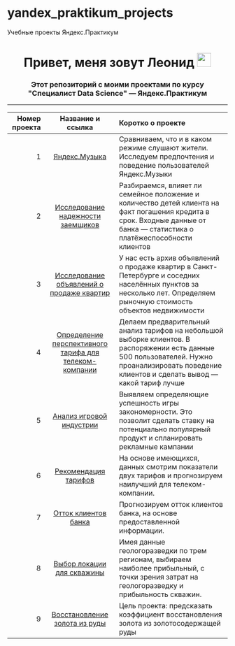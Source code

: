 # yandex_praktikum_projects
Учебные проекты Яндекс.Практикум 
<h1 align="center">Привет, меня зовут Леонид</a> 
<img src="https://github.com/blackcater/blackcater/raw/main/images/Hi.gif" height="32"/></h1>
<h3 align="center">Этот репозиторий с моими проектами по курсу "Специалист Data Science" — Яндекс.Практикум</h3>

------
| Номер проекта | Название и ссылка | Коротко о проекте |
|----:|:----:|:----------|
| 1| [Яндекс.Музыка](https://github.com/Leonid-Ugolnikov/yandex_praktikum_projects/tree/master/Яндекс.Музыка) | Сравниваем, что и в каком режиме слушают жители. Исследуем предпочтения и поведение пользователей Яндекс.Музыки |
| 2 | [Исследование надежности заемщиков](https://github.com/Leonid-Ugolnikov/yandex_praktikum_projects/tree/master/Исследование%20надёжности%20заёмщиков) | Разбираемся, влияет ли семейное положение и количество детей клиента на факт погашения кредита в срок. Входные данные от банка — статистика о платёжеспособности клиентов|
 3 | [Исследование объявлений о продаже квартир](https://github.com/Leonid-Ugolnikov/yandex_praktikum_projects/tree/master/Исследование%20объявлений%20о%20продаже%20квартир) | У нас есть архив объявлений о продаже квартир в Санкт-Петербурге и соседних населённых пунктов за несколько лет. Определяем рыночную стоимость объектов недвижимости |
 4 | [Определение перспективного тарифа для телеком-компании](https://github.com/Leonid-Ugolnikov/yandex_praktikum_projects/tree/master/Определение%20перспективного%20тарифа%20для%20телеком-компании) | Делаем предварительный анализ тарифов на небольшой выборке клиентов. В распоряжении есть данные 500 пользователей. Нужно проанализировать поведение клиентов и сделать вывод — какой тариф лучше |
 5 | [Анализ игровой индустрии](https://github.com/Leonid-Ugolnikov/yandex_praktikum_projects/tree/master/Анализ%20игровой%20индустрии) | Выявляем определяющие успешность игры закономерности. Это позволит сделать ставку на потенциально популярный продукт и спланировать рекламные кампании |
 6 | [Рекомендация тарифов](https://github.com/Leonid-Ugolnikov/yandex_praktikum_projects/tree/master/Рекомендация%20тарифов)| На основе имеющихся, данных смотрим показатели двух тарифов и прогнозируем наилучший для телеком-компании.|
 7 | [Отток клиентов банка](https://github.com/Leonid-Ugolnikov/yandex_praktikum_projects/tree/master/Отток%20клиентов%20банка) | Прогнозируем отток клиентов банка, на основе предоставленной информации. |
 8 | [Выбор локации для скважины](https://github.com/Leonid-Ugolnikov/yandex_praktikum_projects/tree/master/Выбор%20локации%20для%20скважины) | Имея данные геологоразведки по трем  регионам, выбираем наиболее прибыльный, с точки зрения затрат на геологоразведку и прибыльность скважин. |
 9 | [Восстановление золота из руды](https://github.com/Leonid-Ugolnikov/yandex_praktikum_projects/tree/master/Восстановление%20золота%20из%20руды) | Цель проекта: предсказать коэффициент восстановления золота из золотосодержащей руды |
